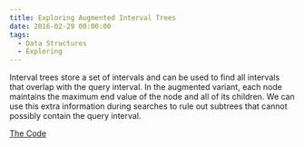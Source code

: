 ```yaml
---
title: Exploring Augmented Interval Trees
date: 2016-02-29 00:00:00
tags:
  - Data Structures
  - Exploring
---
```

Interval trees store a set of intervals and can be used to find all intervals that overlap with the query interval.  In the augmented variant, each node maintains the maximum end value of the node and all of its children.  We can use this extra information during searches to rule out subtrees that cannot possibly contain the query interval.

[The Code](https://github.com/DForshner/CSharpExperiments/blob/master/AugmentedIntervalTree.cs)